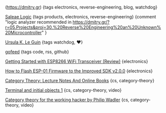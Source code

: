 
(https://dmitry.gr) {tags electronics, reverse-engineering, blog, watchdog}

[Saleae Logic](https://www.saleae.com/) {tags products, electronics, reverse-engineering} {comment "logic analyzer recommended in https://dmitry.gr/?r=05.Projects&proj=30.%20Reverse%20Engineering%20an%20Unknown%20Microcontroller" }

[Ursula K. Le Guin](https://www.ursulakleguin.com/home/) {tags watchdog, ❤}

[gofeed](https://github.com/mmcdole/gofeed) {tags code, rss, github}

[Getting Started with ESP8266 WiFi Transceiver (Review)](https://randomnerdtutorials.com/getting-started-with-esp8266-wifi-transceiver-review/) {electronics}

[How to Flash ESP-01 Firmware to the Improved SDK v2.0.0](https://www.allaboutcircuits.com/projects/flashing-the-ESP-01-firmware-to-SDK-v2.0.0-is-easier-now/) {electronics}

[Category Theory: Lecture Notes And Online Books](https://www.logicmatters.net/categories/) {cs, category-theory}

[Terminal and initial objects 1](https://youtu.be/yeQcmxM2e5I) {cs, category-theory, video}

[Category theory for the working hacker by Philip Wadler](https://youtu.be/V10hzjgoklA) {cs, category-theory, video}
